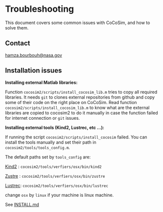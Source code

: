 Troubleshooting
===============

This document covers some common issues with CoCoSim, and how to solve them.

Contact
-------

hamza.bourbouh@nasa.gov

Installation issues
-------------------

**Installing external Matlab libraries:**

Function `cocosim2/scripts/install_cocosim_lib.m` tries to copy all required libraries.
It needs `git` to clones external repositories from github and copy some of their code on the
right place on CoCoSim.
Read function `cocosim2/scripts/install_cocosim_lib.m` to know what are the external libraries are copied to cocosim2 to do it manually in case the function failed for internet connection or `git` issues.

**Installing external tools (Kind2, Lustrec, etc ...):**

If running the script `cocosim2/scripts/install_cocosim` failed. You can install the tools manually and set their path in `cocosim2/tools/tools_config.m`.

The default paths set by `tools_config` are:

[Kind2](http://kind2-mc.github.io/kind2/)  : `cocosim2/tools/verfiers/osx/bin/kind2`

[Zustre](https://github.com/lememta/zustre) : `cocosim2/tools/verfiers/osx/bin/zustre`

[Lustrec](https://github.com/coco-team/lustrec): `cocosim2/tools/verfiers/osx/bin/lustrec`

change `osx` by `linux` if your machine is linux machine.

See [INSTALL.md](../INSTALL.md) 

